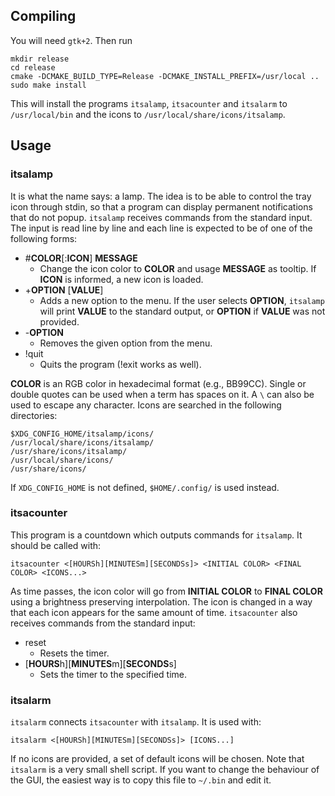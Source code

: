 ## Compiling

You will need `gtk+2`. Then run

    mkdir release
    cd release
    cmake -DCMAKE_BUILD_TYPE=Release -DCMAKE_INSTALL_PREFIX=/usr/local ..
    sudo make install

This will install the programs `itsalamp`, `itsacounter` and `itsalarm` to `/usr/local/bin` and the icons to `/usr/local/share/icons/itsalamp`.

## Usage

### itsalamp

It is what the name says: a lamp. The idea is to be able to control the tray icon through stdin, so that a program can display permanent notifications that do not popup.
`itsalamp` receives commands from the standard input. The input is read line by line and each line is expected to be of one of the following forms:

- #**COLOR**\[:**ICON**\] **MESSAGE**
  - Change the icon color to **COLOR** and usage **MESSAGE** as tooltip. If **ICON** is informed, a new icon is loaded.
- +**OPTION** \[**VALUE**\]
  - Adds a new option to the menu. If the user selects **OPTION**, `itsalamp` will print **VALUE** to the standard output, or **OPTION** if **VALUE** was not provided.
- -**OPTION**
  - Removes the given option from the menu.
- !quit
  - Quits the program (!exit works as well).

**COLOR** is an RGB color in hexadecimal format (e.g., BB99CC). Single or double quotes can be used when a term has spaces on it. A `\` can also be used to escape any character. Icons are searched in the following directories:

    $XDG_CONFIG_HOME/itsalamp/icons/
    /usr/local/share/icons/itsalamp/
    /usr/share/icons/itsalamp/
    /usr/local/share/icons/
    /usr/share/icons/

If `XDG_CONFIG_HOME` is not defined, `$HOME/.config/` is used instead.

### itsacounter

This program is a countdown which outputs commands for `itsalamp`. It should be called with:

    itsacounter <[HOURSh][MINUTESm][SECONDSs]> <INITIAL COLOR> <FINAL COLOR> <ICONS...>

As time passes, the icon color will go from **INITIAL COLOR** to **FINAL COLOR** using a brightness preserving interpolation. The icon is changed in a way that each icon appears for the same amount of time. `itsacounter` also receives commands from the standard input:

- reset
  - Resets the timer.
- \[**HOURS**h\]\[**MINUTES**m\]\[**SECONDS**s\]
  - Sets the timer to the specified time.

### itsalarm

`itsalarm` connects `itsacounter` with `itsalamp`. It is used with:

    itsalarm <[HOURSh][MINUTESm][SECONDSs]> [ICONS...]

If no icons are provided, a set of default icons will be chosen.
Note that `itsalarm` is a very small shell script. If you want to change the behaviour of the GUI, the easiest way is to copy this file to `~/.bin` and edit it.
